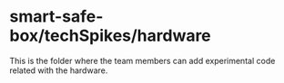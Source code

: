 # smart-safe-box/techSpikes/hardware

This is the folder where the team members can add experimental code related with the hardware.

